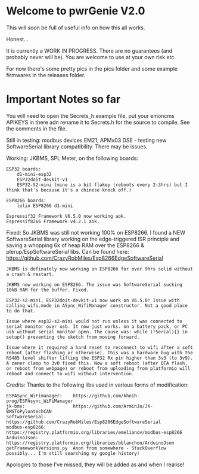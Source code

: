 # Welcome to pwrGenie V2.0
This will soon be full of useful info on how this all works.

Honest...

It is currently a WORK IN PROGRESS. There are no guarantees (and probably never will be).
You are welcome to use at your own risk etc.

For now there's some pretty pics in the pics folder and some example firmwares in the releases folder.

Important Notes so far
======================
You will need to open the Secrets_h.example file, put your emoncms APIKEYS in there adn rename it to Secrets.h for the source to compile. See the comments in the file.

Still in testing:
    modbus devices EM21, APMx03 DSE - testing new SoftwareSerial library compatibility. There may be issues.

Working:
    JKBMS, SPL Meter, on the following boards:

    ESP32 boards:
        d1-mini-esp32
        ESP32doit-devkit-v1
        ESP32-S2-mini (mine is a bit flakey (reboots every 2-3hrs) but I think that's because it's a chinese knock off.)
    
    ESP8266 boards: 
        lolin ESP8266 d1-mini
    
    Espressif32 Framework V6.5.0 now working aok.
    Espressif8266 Framework v4.2.1 aok.


Fixed:
    So JKBMS was still not working 100% on ESP8266. I found a NEW SoftwareSerial library working on the edge-triggered ISR principle and saving a whopping 6k of heap RAM over the ESP8266 & plerup/EspSoftwareSerial libs. Can be found here: https://github.com/CrazyRobMiles/Esp8266EdgeSoftwareSerial

    JKBMS is definately now working on ESP8266 for over 9hrs solid without a crash & restart.

    JKBMS now working on ESP8266. The issue was SoftwareSerial sucking 10kB RAM for the buffer. Fixed.

    ESP32-s2-mini, ESP32doit-devkit-v1 now work on V6.5.0! Issue with calling wifi.mode in ASync_WifiManager constructor. Not a good place to do that.

    Issue where esp32-s2-mini would not run unless it was connected to serial monitor over usb. It now just works. on a battery pack, or PC usb without serial monitor open. The cause was: while (!Serial){} in setup() preventing the sketch from moving forward. 

    Issue where it required a hard reset to reconnect to wifi after a soft reboot (after flashing or otherwise). This was a hardware bug with the RS485 level shifter lifting the ESP32 Rx pin higher than 3v3 (to 3v9). A zener clamp to 3v0 fixed this. Now a soft reboot (after OTA flash, or reboot from webpage) or reboot from uploading from platformio will reboot and connect to wifi without intervention.


Credits:
    Thanks to the following libs used in various forms of modification:

    ESPASync_WiFimanager:    https://github.com/khoih-prog/ESPAsync_WiFiManager
    jk-bms:                  https://github.com/ArminJo/JK-BMSToPylontechCAN
    SoftwareSerial:          https://github.com/CrazyRobMiles/Esp8266EdgeSoftwareSerial
    modbus-esp8266:          https://registry.platformio.org/libraries/emelianov/modbus-esp8266                  
    ArduinoJson:             https://registry.platformio.org/libraries/bblanchon/ArduinoJson
    getFrameworkVersions.py  Anon from somewhere - StackOverflow possibly... I'm still searching my google history!
Apologies to those I've missed, they will be added as and when I realise!
